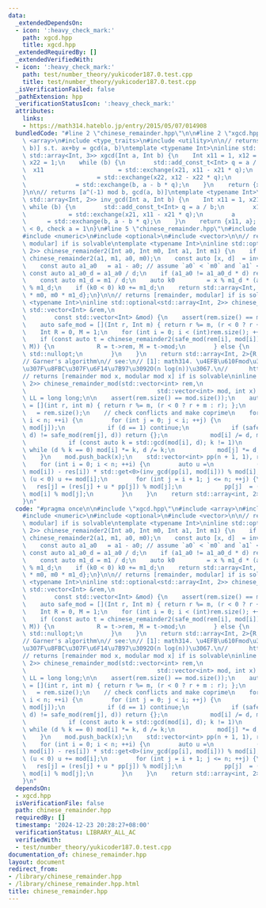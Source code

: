 ```yaml
---
data:
  _extendedDependsOn:
  - icon: ':heavy_check_mark:'
    path: xgcd.hpp
    title: xgcd.hpp
  _extendedRequiredBy: []
  _extendedVerifiedWith:
  - icon: ':heavy_check_mark:'
    path: test/number_theory/yukicoder187.0.test.cpp
    title: test/number_theory/yukicoder187.0.test.cpp
  _isVerificationFailed: false
  _pathExtension: hpp
  _verificationStatusIcon: ':heavy_check_mark:'
  attributes:
    links:
    - https://math314.hateblo.jp/entry/2015/05/07/014908
  bundledCode: "#line 2 \"chinese_remainder.hpp\"\n\n#line 2 \"xgcd.hpp\"\n\n#include\
    \ <array>\n#include <type_traits>\n#include <utility>\n\n// returns [x, y, gcd(a,\
    \ b)] s.t. ax+by = gcd(a, b)\ntemplate <typename Int>\ninline std::enable_if_t<std::is_signed_v<Int>,\
    \ std::array<Int, 3>> xgcd(Int a, Int b) {\n    Int x11 = 1, x12 = 0, x21 = 0,\
    \ x22 = 1;\n    while (b) {\n        std::add_const_t<Int> q = a / b;\n      \
    \  x11                     = std::exchange(x21, x11 - x21 * q);\n        x12 \
    \                    = std::exchange(x22, x12 - x22 * q);\n        a         \
    \              = std::exchange(b, a - b * q);\n    }\n    return {x11, x12, a};\n\
    }\n\n// returns [a^(-1) mod b, gcd(a, b)]\ntemplate <typename Int>\ninline std::enable_if_t<std::is_signed_v<Int>,\
    \ std::array<Int, 2>> inv_gcd(Int a, Int b) {\n    Int x11 = 1, x21 = 0;\n   \
    \ while (b) {\n        std::add_const_t<Int> q = a / b;\n        x11         \
    \            = std::exchange(x21, x11 - x21 * q);\n        a                 \
    \      = std::exchange(b, a - b * q);\n    }\n    return {x11, a}; // check x11\
    \ < 0, check a = 1\n}\n#line 5 \"chinese_remainder.hpp\"\n#include <cassert>\n\
    #include <numeric>\n#include <optional>\n#include <vector>\n\n// returns [remainder,\
    \ modular] if is solvable\ntemplate <typename Int>\ninline std::optional<std::array<Int,\
    \ 2>> chinese_remainder2(Int a0, Int m0, Int a1, Int m1) {\n    if (m0 < m1) return\
    \ chinese_remainder2(a1, m1, a0, m0);\n    const auto [x, d]  = inv_gcd(m0, m1);\n\
    \    const auto a1_a0   = a1 - a0; // assume `a0` < `m0` and `a1` < `m1`\n   \
    \ const auto a1_a0_d = a1_a0 / d;\n    if (a1_a0 != a1_a0_d * d) return std::nullopt;\n\
    \    const auto m1_d = m1 / d;\n    auto k0         = x % m1_d * (a1_a0_d % m1_d)\
    \ % m1_d;\n    if (k0 < 0) k0 += m1_d;\n    return std::array<Int, 2>{a0 + k0\
    \ * m0, m0 * m1_d};\n}\n\n// returns [remainder, modular] if is solvable\ntemplate\
    \ <typename Int>\ninline std::optional<std::array<Int, 2>> chinese_remainder(const\
    \ std::vector<Int> &rem,\n                                                   \
    \        const std::vector<Int> &mod) {\n    assert(rem.size() == mod.size());\n\
    \    auto safe_mod = [](Int r, Int m) { return r %= m, (r < 0 ? r + m : r); };\n\
    \    Int R = 0, M = 1;\n    for (int i = 0; i < (int)rem.size(); ++i) {\n    \
    \    if (const auto t = chinese_remainder2(safe_mod(rem[i], mod[i]), mod[i], R,\
    \ M)) {\n            R = t->rem, M = t->mod;\n        } else {\n            return\
    \ std::nullopt;\n        }\n    }\n    return std::array<Int, 2>{R, M};\n}\n\n\
    // Garner's algorithm\n// see:\n// [1]: math314. \u4EFB\u610Fmod\u3067\u306E\u7573\
    \u307F\u8FBC\u307F\u6F14\u7B97\u3092O(n log(n))\u3067.\n//      https://math314.hateblo.jp/entry/2015/05/07/014908\n\
    // returns [remainder mod x, modular mod x] if is solvable\ninline std::optional<std::array<int,\
    \ 2>> chinese_remainder_mod(std::vector<int> rem,\n                          \
    \                                     std::vector<int> mod, int x) {\n    using\
    \ LL = long long;\n\n    assert(rem.size() == mod.size());\n    auto safe_mod\
    \ = [](int r, int m) { return r %= m, (r < 0 ? r + m : r); };\n    const int n\
    \   = rem.size();\n    // check conflicts and make coprime\n    for (int i = 0;\
    \ i < n; ++i) {\n        for (int j = 0; j < i; ++j) {\n            auto d = std::gcd(mod[i],\
    \ mod[j]);\n            if (d == 1) continue;\n            if (safe_mod(rem[i],\
    \ d) != safe_mod(rem[j], d)) return {};\n            mod[i] /= d, mod[j] /= d;\n\
    \            if (const auto k = std::gcd(mod[i], d); k != 1)\n               \
    \ while (d % k == 0) mod[i] *= k, d /= k;\n            mod[j] *= d;\n        }\n\
    \    }\n    mod.push_back(x);\n    std::vector<int> pp(n + 1, 1), res(n + 1);\n\
    \    for (int i = 0; i < n; ++i) {\n        auto u =\n            (LL)(safe_mod(rem[i],\
    \ mod[i]) - res[i]) * std::get<0>(inv_gcd(pp[i], mod[i])) % mod[i];\n        if\
    \ (u < 0) u += mod[i];\n        for (int j = i + 1; j <= n; ++j) {\n         \
    \   res[j] = (res[j] + u * pp[j]) % mod[j];\n            pp[j]  = (LL)pp[j] *\
    \ mod[i] % mod[j];\n        }\n    }\n    return std::array<int, 2>{res[n], pp[n]};\n\
    }\n"
  code: "#pragma once\n\n#include \"xgcd.hpp\"\n#include <array>\n#include <cassert>\n\
    #include <numeric>\n#include <optional>\n#include <vector>\n\n// returns [remainder,\
    \ modular] if is solvable\ntemplate <typename Int>\ninline std::optional<std::array<Int,\
    \ 2>> chinese_remainder2(Int a0, Int m0, Int a1, Int m1) {\n    if (m0 < m1) return\
    \ chinese_remainder2(a1, m1, a0, m0);\n    const auto [x, d]  = inv_gcd(m0, m1);\n\
    \    const auto a1_a0   = a1 - a0; // assume `a0` < `m0` and `a1` < `m1`\n   \
    \ const auto a1_a0_d = a1_a0 / d;\n    if (a1_a0 != a1_a0_d * d) return std::nullopt;\n\
    \    const auto m1_d = m1 / d;\n    auto k0         = x % m1_d * (a1_a0_d % m1_d)\
    \ % m1_d;\n    if (k0 < 0) k0 += m1_d;\n    return std::array<Int, 2>{a0 + k0\
    \ * m0, m0 * m1_d};\n}\n\n// returns [remainder, modular] if is solvable\ntemplate\
    \ <typename Int>\ninline std::optional<std::array<Int, 2>> chinese_remainder(const\
    \ std::vector<Int> &rem,\n                                                   \
    \        const std::vector<Int> &mod) {\n    assert(rem.size() == mod.size());\n\
    \    auto safe_mod = [](Int r, Int m) { return r %= m, (r < 0 ? r + m : r); };\n\
    \    Int R = 0, M = 1;\n    for (int i = 0; i < (int)rem.size(); ++i) {\n    \
    \    if (const auto t = chinese_remainder2(safe_mod(rem[i], mod[i]), mod[i], R,\
    \ M)) {\n            R = t->rem, M = t->mod;\n        } else {\n            return\
    \ std::nullopt;\n        }\n    }\n    return std::array<Int, 2>{R, M};\n}\n\n\
    // Garner's algorithm\n// see:\n// [1]: math314. \u4EFB\u610Fmod\u3067\u306E\u7573\
    \u307F\u8FBC\u307F\u6F14\u7B97\u3092O(n log(n))\u3067.\n//      https://math314.hateblo.jp/entry/2015/05/07/014908\n\
    // returns [remainder mod x, modular mod x] if is solvable\ninline std::optional<std::array<int,\
    \ 2>> chinese_remainder_mod(std::vector<int> rem,\n                          \
    \                                     std::vector<int> mod, int x) {\n    using\
    \ LL = long long;\n\n    assert(rem.size() == mod.size());\n    auto safe_mod\
    \ = [](int r, int m) { return r %= m, (r < 0 ? r + m : r); };\n    const int n\
    \   = rem.size();\n    // check conflicts and make coprime\n    for (int i = 0;\
    \ i < n; ++i) {\n        for (int j = 0; j < i; ++j) {\n            auto d = std::gcd(mod[i],\
    \ mod[j]);\n            if (d == 1) continue;\n            if (safe_mod(rem[i],\
    \ d) != safe_mod(rem[j], d)) return {};\n            mod[i] /= d, mod[j] /= d;\n\
    \            if (const auto k = std::gcd(mod[i], d); k != 1)\n               \
    \ while (d % k == 0) mod[i] *= k, d /= k;\n            mod[j] *= d;\n        }\n\
    \    }\n    mod.push_back(x);\n    std::vector<int> pp(n + 1, 1), res(n + 1);\n\
    \    for (int i = 0; i < n; ++i) {\n        auto u =\n            (LL)(safe_mod(rem[i],\
    \ mod[i]) - res[i]) * std::get<0>(inv_gcd(pp[i], mod[i])) % mod[i];\n        if\
    \ (u < 0) u += mod[i];\n        for (int j = i + 1; j <= n; ++j) {\n         \
    \   res[j] = (res[j] + u * pp[j]) % mod[j];\n            pp[j]  = (LL)pp[j] *\
    \ mod[i] % mod[j];\n        }\n    }\n    return std::array<int, 2>{res[n], pp[n]};\n\
    }\n"
  dependsOn:
  - xgcd.hpp
  isVerificationFile: false
  path: chinese_remainder.hpp
  requiredBy: []
  timestamp: '2024-12-23 20:28:27+08:00'
  verificationStatus: LIBRARY_ALL_AC
  verifiedWith:
  - test/number_theory/yukicoder187.0.test.cpp
documentation_of: chinese_remainder.hpp
layout: document
redirect_from:
- /library/chinese_remainder.hpp
- /library/chinese_remainder.hpp.html
title: chinese_remainder.hpp
---
```

